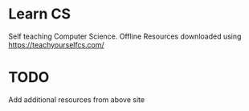 # Learn CS

Self teaching Computer Science. Offline Resources downloaded using https://teachyourselfcs.com/

# TODO

Add additional resources from above site

